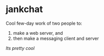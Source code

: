 # jankchat
Cool few-day work of two people to:
1) make a web server, and
2) then make a messaging client and server

*Its pretty cool*